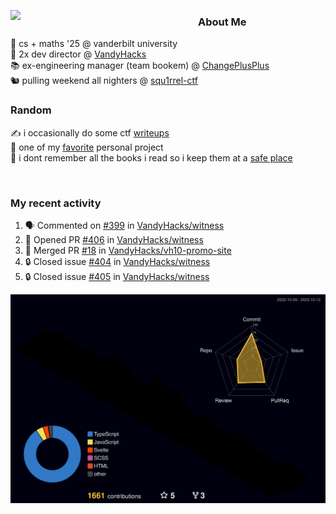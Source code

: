 <!-- 
Hey what are you doing here? 
I admire your curiosity tho
Shoot me an email (zinean00 at gmail dot com)
Let's connect! 
-->

<p float="left">
  <img src='https://imgur.com/nGM66Ev.png' width='300' align="left">
  <p>
    
  <h3>About Me</h3>
  🏫 cs + maths '25 @ vanderbilt university <br>
  🌊 2x dev director @ <a href="https://github.com/vandyhacks">VandyHacks</a> <br>
  📚 ex-engineering manager (team bookem) @ <a href="https://github.com/changeplusplusvandy">ChangePlusPlus<a> <br>
  🐿 pulling weekend all nighters @ <a href="https://github.com/squ1rrel-ctf">squ1rrel-ctf</a> <br>
  
  <h3>Random</h3>
  ✍️ i occasionally do some ctf <a href="https://squ1rrel.dev/author/zineanteoh">writeups</a> <br>
  📱 one of my <a href="https://github.com/zineanteoh/vinkybox-app">favorite</a> personal project<br>
  📖 i dont remember all the books i read so i keep them at a <a href="https://www.goodreads.com/user/show/80901669-zi">safe place</a>
  </p>
  
</p>

<br>
<!-- <i>generated by <a href="https://labs.openai.com/s/0hW1r6PFYo3Zh0a7UoxK2AMp" target="_blank">dall-e 2</a></i> -->

<h3>My recent activity</h3>

<!--START_SECTION:activity-->
1. 🗣 Commented on [#399](https://github.com/VandyHacks/witness/pull/399#issuecomment-1760674063) in [VandyHacks/witness](https://github.com/VandyHacks/witness)
2. 💪 Opened PR [#406](https://github.com/VandyHacks/witness/pull/406) in [VandyHacks/witness](https://github.com/VandyHacks/witness)
3. 🎉 Merged PR [#18](https://github.com/VandyHacks/vh10-promo-site/pull/18) in [VandyHacks/vh10-promo-site](https://github.com/VandyHacks/vh10-promo-site)
4. 🔒 Closed issue [#404](https://github.com/VandyHacks/witness/issues/404) in [VandyHacks/witness](https://github.com/VandyHacks/witness)
5. 🔒 Closed issue [#405](https://github.com/VandyHacks/witness/issues/405) in [VandyHacks/witness](https://github.com/VandyHacks/witness)
<!--END_SECTION:activity-->

![](./profile-3d-contrib/profile-night-rainbow.svg)
